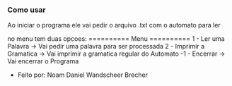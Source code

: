 ### Como usar

Ao iniciar o programa ele vai pedir o arquivo .txt com o automato para ler

no menu tem duas opcoes:
========== Menu ==========
 1 - Ler uma Palavra      -> Vai pedir uma palavra para ser processada
 2 - Imprimir a Gramatica -> Vai imprimir a gramatica regular do Automato
-1 - Encerrar             -> Vai encerrar o Programa


- Feito por: Noam Daniel Wandscheer Brecher